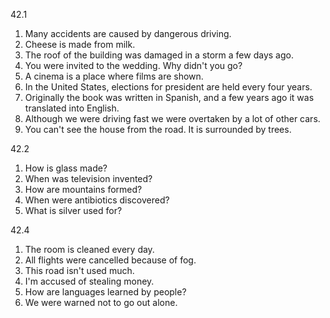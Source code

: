 42.1
  1. Many accidents are caused by dangerous driving.
  2. Cheese is made from milk.
  3. The roof of the building was damaged in a storm a few days ago.
  4. You were invited to the wedding. Why didn't you go?
  5. A cinema is a place where films are shown.
  6. In the United States, elections for president are held every four years.
  7. Originally the book was written in Spanish, and a few years ago it was translated into English.
  8. Although we were driving fast we were overtaken by a lot of other cars.
  9. You can't see the house from the road. It is surrounded by trees.

42.2
  1. How is glass made?
  2. When was television invented?
  3. How are mountains formed?
  4. When were antibiotics discovered?
  5. What is silver used for?

42.4
  1. The room is cleaned every day.
  2. All flights were cancelled because of fog.
  3. This road isn't used much.
  4. I'm accused of stealing money.
  5. How are languages learned by people?
  6. We were warned not to go out alone.